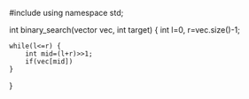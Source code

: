 
#include <vector>
using namespace std;

int binary_search(vector<int> vec, int target) {
    int l=0, r=vec.size()-1;

    while(l<=r) {
        int mid=(l+r)>>1;
        if(vec[mid])
    }
}